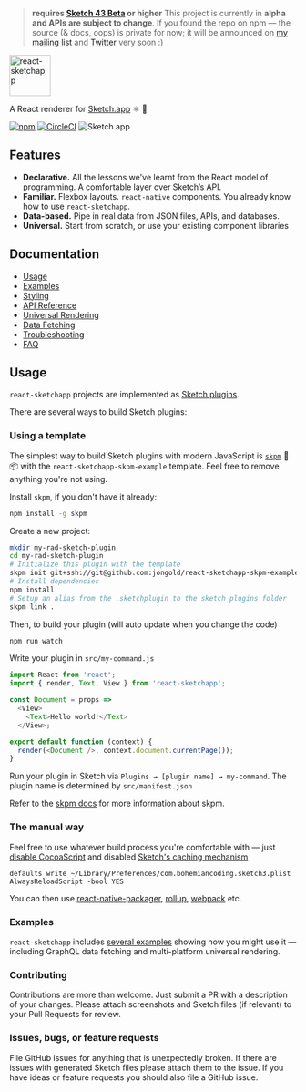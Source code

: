 > **requires [Sketch 43 Beta](https://sketchapp.com/beta/) or higher**
> This project is currently in **alpha and APIs are subject to change**. If you found the repo on npm — the source (& docs, oops) is private for now; it will be announced on <a href="jon.gold/txt">my mailing list</a> and <a href="http://twitter.com/jongold">Twitter</a> very soon :)

<img alt="react-sketchapp" src="https://cloud.githubusercontent.com/assets/591643/22898688/146aea8e-f1dd-11e6-934c-cdbd29b82a0e.png" height="72px" />

A React renderer for [Sketch.app](https://www.sketchapp.com/) :atom_symbol: :gem:

[![npm](https://img.shields.io/npm/v/react-sketchapp.svg)](https://www.npmjs.com/package/react-sketchapp)
[![CircleCI](https://circleci.com/gh/airbnb/react-sketchapp.svg?style=shield&circle-token=6a90e014d72c4b27b87b0fc43ec4590117b466fc)](https://circleci.com/gh/airbnb/react-sketchapp)
![Sketch.app](https://img.shields.io/badge/Sketch.app-43-brightgreen.svg)

## Features

* **Declarative.** All the lessons we've learnt from the React model of programming. A comfortable layer over Sketch’s API.
* **Familiar.** Flexbox layouts. `react-native` components. You already know how to use `react-sketchapp`.
* **Data-based.** Pipe in real data from JSON files, APIs, and databases.
* **Universal.** Start from scratch, or use your existing component libraries

## Documentation

* [Usage](#usage)
* [Examples](/docs/examples.md)
* [Styling](/docs/styling.md)
* [API Reference](/docs/API.md)
* [Universal Rendering](/docs/guides/universal-rendering.md)
* [Data Fetching](/docs/guides/data-fetching.md)
* [Troubleshooting](/docs/troubleshooting.md)
* [FAQ](/docs/FAQ.md)

## Usage
`react-sketchapp` projects are implemented as [Sketch plugins](http://developer.sketchapp.com/).

There are several ways to build Sketch plugins:

### Using a template
The simplest way to build Sketch plugins with modern JavaScript is [`skpm`](https://github.com/sketch-pm/skpm) 💎📦 with the `react-sketchapp-skpm-example` template. Feel free to remove anything you're not using.

Install `skpm`, if you don't have it already:
```bash
npm install -g skpm
```

Create a new project:
```bash
mkdir my-rad-sketch-plugin
cd my-rad-sketch-plugin
# Initialize this plugin with the template
skpm init git+ssh://git@github.com:jongold/react-sketchapp-skpm-example.git
# Install dependencies
npm install
# Setup an alias from the .sketchplugin to the sketch plugins folder
skpm link .
```

Then, to build your plugin (will auto update when you change the code)
```bash
npm run watch
```

Write your plugin in `src/my-command.js`
```js
import React from 'react';
import { render, Text, View } from 'react-sketchapp';

const Document = props =>
  <View>
    <Text>Hello world!</Text>
  </View>;

export default function (context) {
  render(<Document />, context.document.currentPage());
}
```

Run your plugin in Sketch via `Plugins → [plugin name] → my-command`. The plugin name is determined by `src/manifest.json`

Refer to the [skpm docs](https://github.com/sketch-pm/skpm) for more information about skpm.

### The manual way

Feel free to use whatever build process you're comfortable with — just [disable CocoaScript](http://developer.sketchapp.com/introduction/plugin-bundles/#disablecocoascriptpreprocessor) and disabled [Sketch's caching mechanism](http://developer.sketchapp.com/introduction/preferences#always-reload-scripts-before-running)
```
defaults write ~/Library/Preferences/com.bohemiancoding.sketch3.plist AlwaysReloadScript -bool YES
```

You can then use [react-native-packager](https://github.com/facebook/react-native/tree/master/packager), [rollup](http://rollupjs.org/), [webpack](https://webpack.github.io/) etc.

### Examples
`react-sketchapp` includes [several examples](examples/) showing how you might use it — including GraphQL data fetching and multi-platform universal rendering.

### Contributing
Contributions are more than welcome. Just submit a PR with a description of your changes. Please attach screenshots and Sketch files (if relevant) to your Pull Requests for review.

### Issues, bugs, or feature requests
File GitHub issues for anything that is unexpectedly broken. If there are issues with generated Sketch files please attach them to the issue. If you have ideas or feature requests you should also file a GitHub issue.
